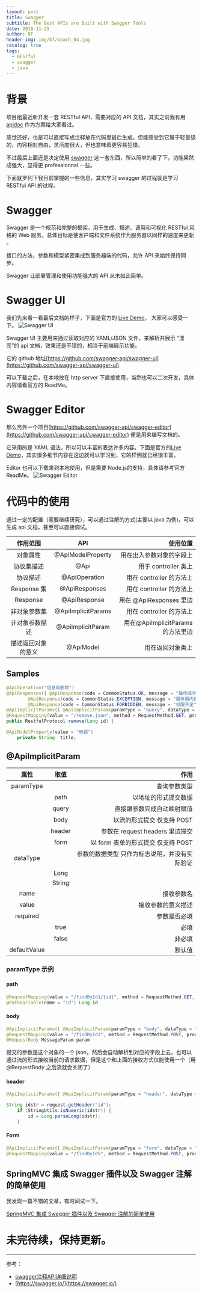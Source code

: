 ```yaml
---
layout: post
title: Swagger
subtitle: The Best APIs are Built with Swagger Tools
date: 2018-11-25
author: BF
header-img: img/bf/beach_04.jpg
catalog: true
tags:
  - RESTful
  - swagger
  - java
---
```


# 背景

项目组最近新开发一套 RESTful API，需要对应的 API 文档，其实之前我有用 [apidoc](http://apidocjs.com/) 作为方案给大家看过。

感觉还好，也是可以直接写成注释放在代码里最后生成。但能感受到它属于轻量级的，内容相对自由，灵活度很大，但也意味着更容易犯错。

不过最后上面还是决定使用 [swagger](https://swagger.io/) 这一套东西，所以简单的看了下，功能果然成强大，显得更 professionnal 一些。

下面就罗列下我目前掌握的一些信息，其实学习 swagger 的过程就是学习 RESTful API 的过程。

# Swagger

Swagger 是一个规范和完整的框架，用于生成、描述、调用和可视化 RESTful 风格的 Web 服务。总体目标是使客户端和文件系统作为服务器以同样的速度来更新 。

接口的方法，参数和模型紧密集成到服务器端的代码，允许 API 来始终保持同步。

Swagger 让部署管理和使用功能强大的 API 从未如此简单。

# Swagger UI

我们先来看一看最后文档的样子，下面是官方的 [Live Demo](https://swagger.io/tools/swagger-ui/)， 大家可以感受一下。
![Swagger UI](/img/post/2018-11-22-Swagger-ui.gif)

Swagger UI 主要用来通过读取对应的 YAML/JSON 文件，来解析并展示 “漂亮”的 api 文档，效果还是不错的，相当于前端展示功能。

它的 github 地址[https://github.com/swagger-api/swagger-ui](https://github.com/swagger-api/swagger-ui)

可以下载之后，在本地放在 http server 下直接使用，当然也可以二次开发，具体内容请看官方的 ReadMe。

# Swagger Editor

那么另外一个项目[https://github.com/swagger-api/swagger-editor](https://github.com/swagger-api/swagger-editor) 便是用来编写文档的。

它采用的是 YAML 语法，所以可以丰富的表达许多内容。下面是官方的[Live Demo](https://swagger.io/tools/swagger-editor/)，其实很多细节内容在这边就可以学习到，它的样例就已经很丰富。

Editor 也可以下载来到本地使用，但是需要 Node.js的支持，具体请参考官方 ReadMe。
![Swagger Editor](/img/post/2018-11-22-Swagger-editor.jpg)

# 代码中的使用

通过一定的配置（需要继续研究），可以通过注解的方式(主要以 java 为例)，可以生成 api 文档，甚至可以直接调试。

|      作用范围      |        API         |                          使用位置 |
| :----------------: | :----------------: | --------------------------------: |
|      对象属性      | @ApiModelProperty  |          用在出入参数对象的字段上 |
|     协议集描述     |        @Api        |              用于 controller 类上 |
|      协议描述      |   @ApiOperation    |          用在 controller 的方法上 |
|    Response 集     |   @ApiResponses    |          用在 controller 的方法上 |
|      Response      |    @ApiResponse    |           用在 @ApiResponses 里边 |
|    非对象参数集    | @ApiImplicitParams |          用在 controller 的方法上 |
|   非对象参数描述   | @ApiImplicitParam  | 用在@ApiImplicitParams 的方法里边 |
| 描述返回对象的意义 |     @ApiModel      |                  用在返回对象类上 |

## Samples

```java
@ApiOperation("信息软删除")
@ApiResponses({ @ApiResponse(code = CommonStatus.OK, message = "操作成功"),
        @ApiResponse(code = CommonStatus.EXCEPTION, message = "服务器内部异常"),
        @ApiResponse(code = CommonStatus.FORBIDDEN, message = "权限不足") })
@ApiImplicitParams({ @ApiImplicitParam(paramType = "query", dataType = "Long", name = "id", value = "信息id", required = true) })
@RequestMapping(value = "/remove.json", method = RequestMethod.GET, produces = MediaType.APPLICATION_JSON_UTF8_VALUE)
public RestfulProtocol remove(Long id) {
```

```java
@ApiModelProperty(value = "标题")
    private String  title;
```

## @ApiImplicitParam

|     属性     |  取值  |                                          作用 |
| :----------: | :----: | --------------------------------------------: |
|  paramType   |        |                                  查询参数类型 |
|              |  path  |                          以地址的形式提交数据 |
|              | query  |                    直接跟参数完成自动映射赋值 |
|              |  body  |                    以流的形式提交 仅支持 POST |
|              | header |               参数在 request headers 里边提交 |
|              |  form  |            以 form 表单的形式提交 仅支持 POST |
|   dataType   |        | 参数的数据类型 只作为标志说明，并没有实际验证 |
|              |  Long  |                                               |
|              | String |                                               |
|     name     |        |                                    接收参数名 |
|    value     |        |                            接收参数的意义描述 |
|   required   |        |                                  参数是否必填 |
|              |  true  |                                          必填 |
|              | false  |                                        非必填 |
| defaultValue |        |                                        默认值 |

### paramType 示例

#### path

```java
@RequestMapping(value = "/findById1/{id}", method = RequestMethod.GET, produces = MediaType.APPLICATION_JSON_UTF8_VALUE)
@PathVariable(name = "id") Long id
```

#### body

```java
@ApiImplicitParams({ @ApiImplicitParam(paramType = "body", dataType = "MessageParam", name = "param", value = "信息参数", required = true) })
@RequestMapping(value = "/findById3", method = RequestMethod.POST, produces = MediaType.APPLICATION_JSON_UTF8_VALUE, consumes = MediaType.APPLICATION_JSON_VALUE)
@RequestBody MessageParam param
```

提交的参数是这个对象的一个 json，然后会自动解析到对应的字段上去，也可以通过流的形式接收当前的请求数据，但是这个和上面的接收方式仅能使用一个（用@RequestBody 之后流就会关闭了）

#### header

```java
@ApiImplicitParams({ @ApiImplicitParam(paramType = "header", dataType = "Long", name = "id", value = "信息id", required = true) })

String idstr = request.getHeader("id");
    if (StringUtils.isNumeric(idstr)) {
        id = Long.parseLong(idstr);
    }
```

#### Form

```java
@ApiImplicitParams({ @ApiImplicitParam(paramType = "form", dataType = "Long", name = "id", value = "信息id", required = true) })
@RequestMapping(value = "/findById5", method = RequestMethod.POST, produces = MediaType.APPLICATION_JSON_UTF8_VAL
```

## SpringMVC 集成 Swagger 插件以及 Swagger 注解的简单使用

我发现一篇不错的文章，有时间试一下。

[SpringMVC 集成 Swagger 插件以及 Swagger 注解的简单使用](https://www.jianshu.com/p/67c9b84226cd)

# 未完待续，保持更新。

---

参考：

- [swagger注释API详细说明](https://blog.csdn.net/xupeng874395012/article/details/68946676)
- [https://swagger.io/](https://swagger.io/)
